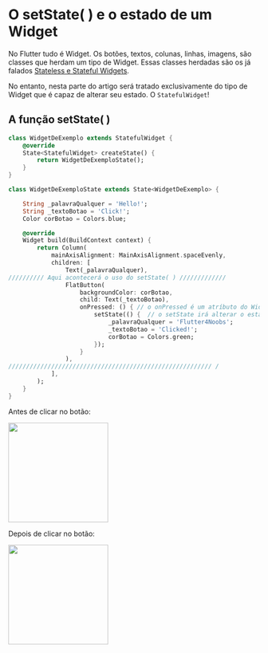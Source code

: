 # O setState( ) e o estado de um Widget

No Flutter tudo é Widget. Os botões, textos, colunas, linhas, imagens, são classes que herdam um tipo de Widget. Essas classes herdadas são os já falados [Stateless e Stateful Widgets](../Widgets/stateless_e_stateful_widgets.md).

No entanto, nesta parte do artigo será tratado exclusivamente do tipo de Widget que é capaz de alterar seu estado. O `StatefulWidget`!

## A função setState( )

```dart
class WidgetDeExemplo extends StatefulWidget {
    @override
    State<StatefulWidget> createState() {
        return WidgetDeExemploState();
    }
}

class WidgetDeExemploState extends State<WidgetDeExemplo> {

    String _palavraQualquer = 'Hello!';
    String _textoBotao = 'Click!';
    Color corBotao = Colors.blue;

    @override
    Widget build(BuildContext context) {
        return Column(
            mainAxisAlignment: MainAxisAlignment.spaceEvenly,
            children: [
                Text(_palavraQualquer),
////////// Aqui acontecerá o uso do setState( ) /////////////
                FlatButton(
                    backgroundColor: corBotao,
                    child: Text(_textoBotao),
                    onPressed: () { // o onPressed é um atríbuto do Widget FlatButton, que permite utilizarmos funções ao clicar nele
                        setState(() {  // o setState irá alterar o estado do Text (seu texto) e do FlatButton (seu texto e sua cor)
                            _palavraQualquer = 'Flutter4Noobs';
                            _textoBotao = 'Clicked!';
                            corBotao = Colors.green;
                        });
                    }
                ),
///////////////////////////////////////////////////////// /
            ],
        );
    }
}
```

<p>
    Antes de clicar no botão: <p>
    <img src='../../../assets/hello.png' width=200/> <p>
    Depois de clicar no botão: <p>
    <img src='../../../assets/Hello_Flutter.png' width=200/>
</p>
